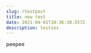 ```yaml
---
slug: /testpost
title: new test
date: 2021-04-01T20:36:38.557Z
description: testies
---
```


peepee
